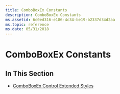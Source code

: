 ```yaml
---
title: ComboBoxEx Constants
description: ComboBoxEx Constants
ms.assetid: 6c0ed316-e186-4c34-be19-b2337d34d2aa
ms.topic: reference
ms.date: 05/31/2018
---
```


# ComboBoxEx Constants

## In This Section

-   [ComboBoxEx Control Extended Styles](comboboxex-control-extended-styles.md)

 

 




